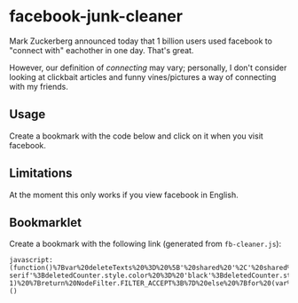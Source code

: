 # facebook-junk-cleaner

Mark Zuckerberg announced today that 1 billion users used facebook to "connect with" eachother in one day. That's great.

However, our definition of *connecting* may vary; personally, I don't consider looking at clickbait articles and funny vines/pictures a way of connecting with my friends.

## Usage

Create a bookmark with the code below and click on it when you visit facebook.

## Limitations

At the moment this only works if you view facebook in English.

## Bookmarklet
Create a bookmark with the following link (generated from `fb-cleaner.js`):
```
javascript:(function()%7Bvar%20deleteTexts%20%3D%20%5B'%20shared%20'%2C'%20shared%20a%20'%2C'%20commented%20on%20this.'%2C'%20via%20'%2C'%20liked%20this.'%2C'%20was%20mentioned%20in%20a%20'%2C'%20replied%20to%20a%20'%5D%3Bvar%20deletePatterns%20%3D%20%5B%2F%5E%20liked%20this%20post%20from%20.%2B%3F%5C.%24%2F%2C%2F%5E%5Cd%2Bk%20(Likes%7CShares%7CComments)%24%2F%5D%3Bvar%20deletedCounter%20%3D%20document.createElement('div')%3Bvar%20deletedCount%20%3D%200%3BdeletedCounter.style.position%20%3D%20'fixed'%3BdeletedCounter.style.zIndex%20%3D%201e10%3BdeletedCounter.style.font%20%3D%20'1.2em%20sans-serif'%3BdeletedCounter.style.color%20%3D%20'black'%3BdeletedCounter.style.bottom%20%3D%20'10px'%3BdeletedCounter.style.left%20%3D%20'10px'%3BdeletedCounter.innerText%20%3D%20'Junk%20hidden%3A%200'%3Bdocument.body.appendChild(deletedCounter)%3Bfunction%20hideNewsfeedStory(el)%20%7Bwhile%20(el)%20%7Bif%20(el.dataset%20%26%26%20el.dataset.story_below_count)%20%7Bbreak%3B%7Del%20%3D%20el.parentNode%3B%7Dif%20(el%20%26%26%20el.style.display%20!%3D%3D%20'none')%20%7Bel.style.display%20%3D%20'none'%3BdeletedCount%20%2B%3D%201%3B%7D%7Dfunction%20cleanElement(el)%20%7Bvar%20it%20%3D%20document.createNodeIterator(el%2CNodeFilter.SHOW_TEXT%2C%7BacceptNode%3A%20function(node)%20%7Bif%20(deleteTexts.indexOf(node.data)%20!%3D%3D%20-1)%20%7Breturn%20NodeFilter.FILTER_ACCEPT%3B%7D%20else%20%7Bfor%20(var%20i%20%3D%200%3B%20i%20%3C%20deletePatterns.length%3B%20i%2B%2B)%20%7Bif%20(deletePatterns%5Bi%5D.test(node.data))%20%7Breturn%20NodeFilter.FILTER_ACCEPT%3B%7D%7D%7D%7D%7D%2Cfalse)%3Bwhile%20((node%20%3D%20it.nextNode()))%20%7BhideNewsfeedStory(node)%3B%7Dvar%20els%20%3D%20el.querySelectorAll('%5Btarget%3D%22_blank%22%5D')%3Bfor%20(var%20i%20%3D%200%3B%20i%20%3C%20els.length%3B%20i%2B%2B)%20%7BhideNewsfeedStory(els%5Bi%5D)%3B%7DdeletedCounter.innerText%20%3D%20'Junk%20hidden%3A%20'%20%2B%20deletedCount%3B%7Ddocument.body.addEventListener('DOMNodeInserted'%2C%20function%20(evt)%20%7Bvar%20el%20%3D%20evt.target%3Bif%20(el.nodeName%20%3D%3D%3D%20'DIV')%20%7BcleanElement(el)%3B%7D%7D%2C%20true)%3BcleanElement(document.body)%7D)()
```
